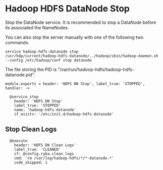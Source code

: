 
# Hadoop HDFS DataNode Stop

Stop the DataNode service. It is recommended to stop a DataNode before its
associated the NameNodes.

You can also stop the server manually with one of the following two commands:

```
service hadoop-hdfs-datanode stop
/usr/hdp/current/hadoop-hdfs-datanode/../hadoop/sbin/hadoop-daemon.sh --config /etc/hadoop/conf stop datanode
```

The file storing the PID is "/var/run/hadoop-hdfs/hadoop-hdfs-datanode.pid".

    module.exports = header: 'HDFS DN Stop', label_true: 'STOPPED', handler: ->

      @service_stop
        header: 'HDFS DN Stop'
        label_true: 'STOPPED'
        name: 'hadoop-hdfs-datanode'
        if_exists: '/etc/init.d/hadoop-hdfs-datanode'

## Stop Clean Logs

      @execute
        header: 'HDFS DN Clean Logs'
        label_true: 'CLEANED'
        if: @config.ryba.clean_logs
        cmd: 'rm /var/log/hadoop-hdfs/*/*-datanode-*'
        code_skipped: 1
